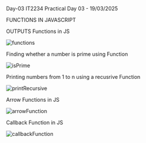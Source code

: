 Day-03 IT2234 Practical Day 03 - 19/03/2025

FUNCTIONS IN JAVASCRIPT

OUTPUTS Functions in JS

![functions](https://github.com/user-attachments/assets/2bf00625-25f0-4e7b-9f00-92e285ec4a6d)


Finding whether a number is prime using Function

![isPrime](https://github.com/user-attachments/assets/9dcdfa16-2917-49f0-ac62-9af1a4e83435)


Printing numbers from 1 to n using a recusrive Function

![printRecursive](https://github.com/user-attachments/assets/a6c4ebb8-01a0-4d46-ac76-a2677fd24fc5)


Arrow Functions in JS

![arrowFunction](https://github.com/user-attachments/assets/af0dcf98-aac1-4d74-af30-e7459ee492dc)


Callback Function in JS

![callbackFunction](https://github.com/user-attachments/assets/c7dbd642-830d-4999-8a12-8f59a1961d35)


